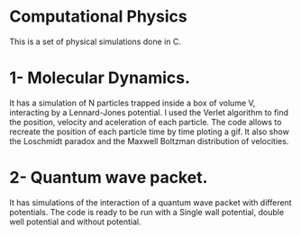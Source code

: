 # Computational Physics

This is a set of physical simulations done in C.

# 1- Molecular Dynamics.

It has a simulation of N particles trapped inside a box of volume V, interacting by a Lennard-Jones potential. I used the Verlet algorithm to find the position, velocity and aceleration of each particle. The code allows to recreate the position of each particle time by time ploting a gif. It also show the Loschmidt paradox and the Maxwell Boltzman distribution of velocities.

# 2- Quantum wave packet.

It has simulations of the interaction of a quantum wave packet with different potentials. The code is ready to be run with a Single wall potential, double well potential and without potential. 
